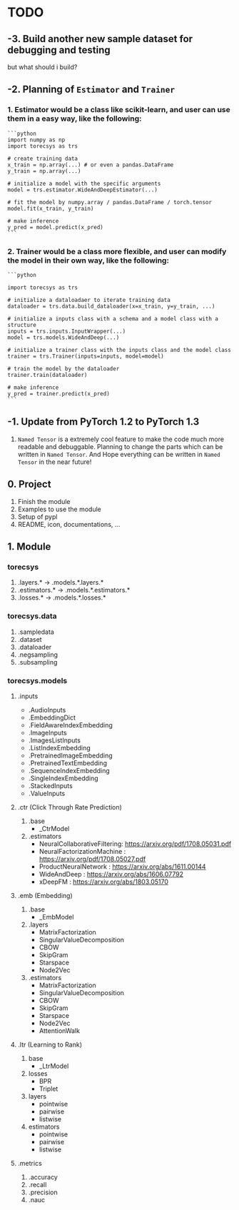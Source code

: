# TODO

## -3. Build another new sample dataset for debugging and testing

but what should i build?

## -2. Planning of `Estimator` and `Trainer`

### 1. Estimator would be a class like scikit-learn, and user can use them in a easy way, like the following:

    ```python
    import numpy as np
    import torecsys as trs

    # create training data
    x_train = np.array(...) # or even a pandas.DataFrame
    y_train = np.array(...)

    # initialize a model with the specific arguments
    model = trs.estimator.WideAndDeepEstimator(...)

    # fit the model by numpy.array / pandas.DataFrame / torch.tensor
    model.fit(x_train, y_train)

    # make inference
    y_pred = model.predict(x_pred)
    ```

### 2. Trainer would be a class more flexible, and user can modify the model in their own way, like the following:

    ```python

    import torecsys as trs

    # initialize a dataloadaer to iterate training data
    dataloader = trs.data.build_dataloader(x=x_train, y=y_train, ...)

    # initialize a inputs class with a schema and a model class with a structure
    inputs = trs.inputs.InputWrapper(...)
    model = trs.models.WideAndDeep(...)

    # initialize a trainer class with the inputs class and the model class
    trainer = trs.Trainer(inputs=inputs, model=model)

    # train the model by the dataloader
    trainer.train(dataloader)

    # make inference
    y_pred = trainer.predict(x_pred)
    ```

## -1. Update from PyTorch 1.2 to PyTorch 1.3

1. `Named Tensor` is a extremely cool feature to make the code much more readable and debuggable. Planning to change the parts which can be written in `Named Tensor`. And Hope everything can be written in `Named Tensor` in the near future!

## 0. Project

1. Finish the module
2. Examples to use the module
3. Setup of pypl
4. README, icon, documentations, ...

## 1. Module

### torecsys

1. .layers.* -> .models.\*.layers.\*
2. .estimators.* -> .models.\*.estimators.\*
3. .losses.* -> .models.\*.losses.\*

### torecsys.data

1. .sampledata
2. .dataset
3. .dataloader
4. .negsampling
5. .subsampling

### torecsys.models

1. .inputs
    * .AudioInputs
    * .EmbeddingDict
    * .FieldAwareIndexEmbedding
    * .ImageInputs
    * .ImagesListInputs
    * .ListIndexEmbedding
    * .PretrainedImageEmbedding
    * .PretrainedTextEmbedding
    * .SequenceIndexEmbedding
    * .SingleIndexEmbedding
    * .StackedInputs
    * .ValueInputs

2. .ctr (Click Through Rate Prediction)
    1. .base
        * _CtrModel
    2. .estimators
        * NeuralCollaborativeFiltering: https://arxiv.org/pdf/1708.05031.pdf
        * NeuralFactorizationMachine : https://arxiv.org/pdf/1708.05027.pdf
        * ProductNeuralNetwork : https://arxiv.org/abs/1611.00144
        * WideAndDeep : https://arxiv.org/abs/1606.07792
        * xDeepFM : https://arxiv.org/abs/1803.05170

3. .emb (Embedding)
    1. .base
        * _EmbModel
    2. .layers
        * MatrixFactorization
        * SingularValueDecomposition
        * CBOW
        * SkipGram
        * Starspace
        * Node2Vec
    3. .estimators
        * MatrixFactorization
        * SingularValueDecomposition
        * CBOW
        * SkipGram
        * Starspace
        * Node2Vec
        * AttentionWalk

4. .ltr (Learning to Rank)
    1. base
        * _LtrModel
    2. losses
        * BPR
        * Triplet
    3. layers
        * pointwise
        * pairwise
        * listwise
    4. estimators
        * pointwise
        * pairwise
        * listwise

5. .metrics
    1. .accuracy
    2. .recall
    3. .precision
    4. .nauc
